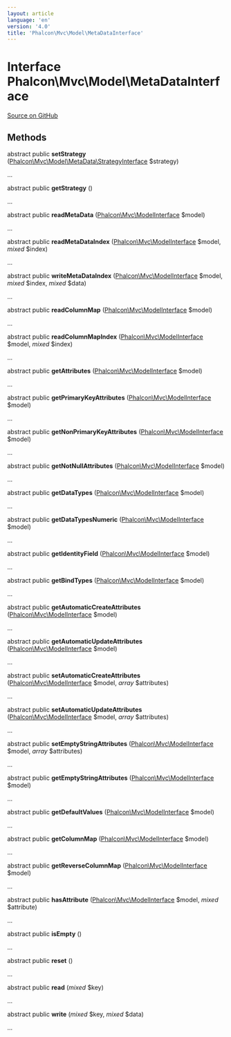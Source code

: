 ```yaml
---
layout: article
language: 'en'
version: '4.0'
title: 'Phalcon\Mvc\Model\MetaDataInterface'
---
```

# Interface **Phalcon\Mvc\Model\MetaDataInterface**

<a href="https://github.com/phalcon/cphalcon/tree/v4.0.0/phalcon/mvc/model/metadatainterface.zep" class="btn btn-default btn-sm">Source on GitHub</a>

## Methods
abstract public  **setStrategy** ([Phalcon\Mvc\Model\MetaData\StrategyInterface](api/Phalcon_Mvc_Model_MetaData_StrategyInterface) $strategy)

...


abstract public  **getStrategy** ()

...


abstract public  **readMetaData** ([Phalcon\Mvc\ModelInterface](api/Phalcon_Mvc_ModelInterface) $model)

...


abstract public  **readMetaDataIndex** ([Phalcon\Mvc\ModelInterface](api/Phalcon_Mvc_ModelInterface) $model, *mixed* $index)

...


abstract public  **writeMetaDataIndex** ([Phalcon\Mvc\ModelInterface](api/Phalcon_Mvc_ModelInterface) $model, *mixed* $index, *mixed* $data)

...


abstract public  **readColumnMap** ([Phalcon\Mvc\ModelInterface](api/Phalcon_Mvc_ModelInterface) $model)

...


abstract public  **readColumnMapIndex** ([Phalcon\Mvc\ModelInterface](api/Phalcon_Mvc_ModelInterface) $model, *mixed* $index)

...


abstract public  **getAttributes** ([Phalcon\Mvc\ModelInterface](api/Phalcon_Mvc_ModelInterface) $model)

...


abstract public  **getPrimaryKeyAttributes** ([Phalcon\Mvc\ModelInterface](api/Phalcon_Mvc_ModelInterface) $model)

...


abstract public  **getNonPrimaryKeyAttributes** ([Phalcon\Mvc\ModelInterface](api/Phalcon_Mvc_ModelInterface) $model)

...


abstract public  **getNotNullAttributes** ([Phalcon\Mvc\ModelInterface](api/Phalcon_Mvc_ModelInterface) $model)

...


abstract public  **getDataTypes** ([Phalcon\Mvc\ModelInterface](api/Phalcon_Mvc_ModelInterface) $model)

...


abstract public  **getDataTypesNumeric** ([Phalcon\Mvc\ModelInterface](api/Phalcon_Mvc_ModelInterface) $model)

...


abstract public  **getIdentityField** ([Phalcon\Mvc\ModelInterface](api/Phalcon_Mvc_ModelInterface) $model)

...


abstract public  **getBindTypes** ([Phalcon\Mvc\ModelInterface](api/Phalcon_Mvc_ModelInterface) $model)

...


abstract public  **getAutomaticCreateAttributes** ([Phalcon\Mvc\ModelInterface](api/Phalcon_Mvc_ModelInterface) $model)

...


abstract public  **getAutomaticUpdateAttributes** ([Phalcon\Mvc\ModelInterface](api/Phalcon_Mvc_ModelInterface) $model)

...


abstract public  **setAutomaticCreateAttributes** ([Phalcon\Mvc\ModelInterface](api/Phalcon_Mvc_ModelInterface) $model, *array* $attributes)

...


abstract public  **setAutomaticUpdateAttributes** ([Phalcon\Mvc\ModelInterface](api/Phalcon_Mvc_ModelInterface) $model, *array* $attributes)

...


abstract public  **setEmptyStringAttributes** ([Phalcon\Mvc\ModelInterface](api/Phalcon_Mvc_ModelInterface) $model, *array* $attributes)

...


abstract public  **getEmptyStringAttributes** ([Phalcon\Mvc\ModelInterface](api/Phalcon_Mvc_ModelInterface) $model)

...


abstract public  **getDefaultValues** ([Phalcon\Mvc\ModelInterface](api/Phalcon_Mvc_ModelInterface) $model)

...


abstract public  **getColumnMap** ([Phalcon\Mvc\ModelInterface](api/Phalcon_Mvc_ModelInterface) $model)

...


abstract public  **getReverseColumnMap** ([Phalcon\Mvc\ModelInterface](api/Phalcon_Mvc_ModelInterface) $model)

...


abstract public  **hasAttribute** ([Phalcon\Mvc\ModelInterface](api/Phalcon_Mvc_ModelInterface) $model, *mixed* $attribute)

...


abstract public  **isEmpty** ()

...


abstract public  **reset** ()

...


abstract public  **read** (*mixed* $key)

...


abstract public  **write** (*mixed* $key, *mixed* $data)

...


